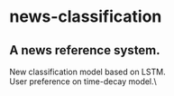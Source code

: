 # news-classification

## A news reference system. 
New classification model based on LSTM.\
User preference on time-decay model.\

